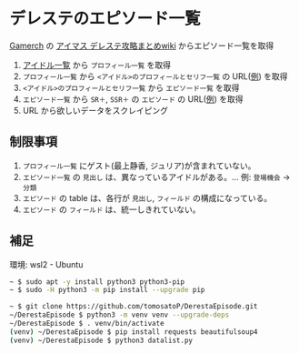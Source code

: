 # デレステのエピソード一覧
[Gamerch](https://gamerch.com/) の [アイマス デレステ攻略まとめwiki](https://gamerch.com/imascg-slstage-wiki/) からエピソード一覧を取得

1. [アイドル一覧](https://gamerch.com/imascg-slstage-wiki/entry/516012) から `プロフィール一覧` を取得
1. `プロフィール一覧` から `<アイドル>のプロフィールとセリフ一覧` の URL([例](https://gamerch.com/imascg-slstage-wiki/entry/517369)) を取得
1. `<アイドル>のプロフィールとセリフ一覧` から `エピソード一覧` を取得
1. `エピソード一覧` から `SR＋`, `SSR＋` の `エピソード` の URL([例](https://gamerch.com/imascg-slstage-wiki/entry/523527)) を取得
1. URL から欲しいデータをスクレイピング

## 制限事項

1. `プロフィール一覧` にゲスト(最上静香, ジュリア)が含まれていない。
1. `エピソード一覧` の `見出し` は、異なっているアイドルがある。... 例: `登場機会` -> `分類`
1. `エピソード` の table は、各行が `見出し`, `フィールド` の構成になっている。
1. `エピソード` の `フィールド` は、統一しきれていない。

## 補足
環境: wsl2 - Ubuntu
~~~sh
~ $ sudo apt -y install python3 python3-pip
~ $ sudo -H python3 -m pip install --upgrade pip

~ $ git clone https://github.com/tomosatoP/DerestaEpisode.git
~/DerestaEpisode $ python3 -m venv venv --upgrade-deps
~/DerestaEpisode $ . venv/bin/activate
(venv) ~/DerestaEpisode $ pip install requests beautifulsoup4
(venv) ~/DerestaEpisode $ python3 datalist.py
~~~
